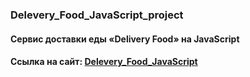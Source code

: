 ### Delevery_Food_JavaScript_project
<h4 align="left">Cервис доставки еды «Delivery Food» на JavaScript</h4>
<h4 align="left">Cсылка на сайт: <a href="" target="_blank">Delevery_Food_JavaScript</a></h4>
<br/>
